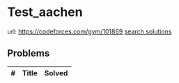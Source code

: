 # Test_aachen

url: https://codeforces.com/gym/101869
[search solutions](https://www.google.com/search?q=Solution+OR+題解+Test_aachen)

## Problems

| # | Title | Solved |
| --- | --- | --- |
